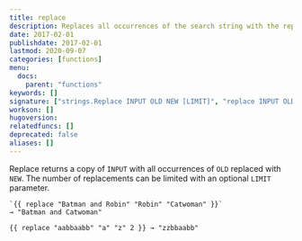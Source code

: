 ```yaml
---
title: replace
description: Replaces all occurrences of the search string with the replacement string.
date: 2017-02-01
publishdate: 2017-02-01
lastmod: 2020-09-07
categories: [functions]
menu:
  docs:
    parent: "functions"
keywords: []
signature: ["strings.Replace INPUT OLD NEW [LIMIT]", "replace INPUT OLD NEW [LIMIT]"]
workson: []
hugoversion:
relatedfuncs: []
deprecated: false
aliases: []
---
```


Replace returns a copy of `INPUT` with all occurrences of `OLD` replaced with `NEW`.
The number of replacements can be limited with an optional `LIMIT` parameter.

```
`{{ replace "Batman and Robin" "Robin" "Catwoman" }}`
→ "Batman and Catwoman"

{{ replace "aabbaabb" "a" "z" 2 }} → "zzbbaabb"
```
